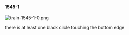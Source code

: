 #### 1545-1
![train-1545-1-0.png](https://github.com/lil-lab/nlvr/raw/master/nlvr/train/images/79/train-1545-1-0.png "train-1545-1-0.png")

there is at least one black circle touching the bottom edge